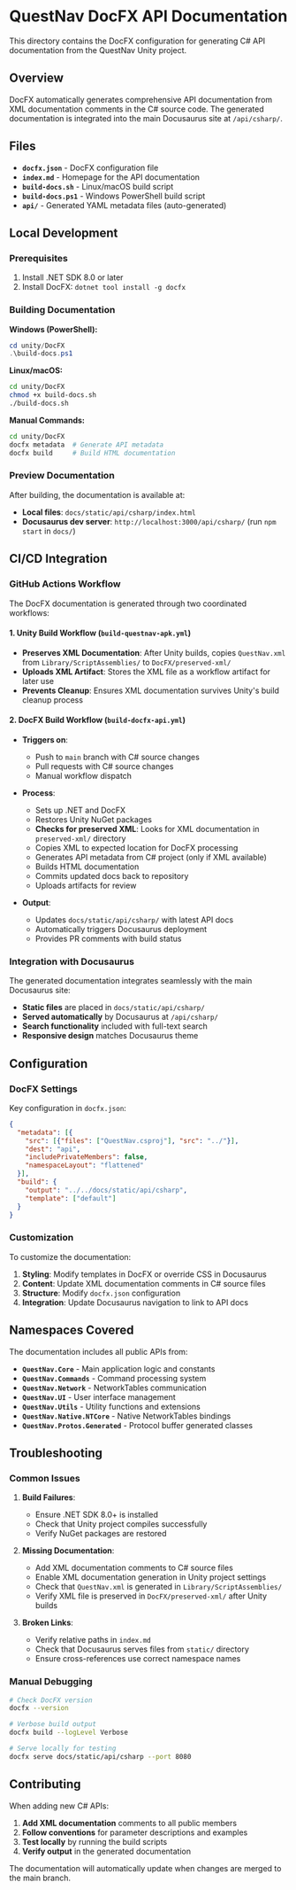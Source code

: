 # QuestNav DocFX API Documentation

This directory contains the DocFX configuration for generating C# API documentation from the QuestNav Unity project.

## Overview

DocFX automatically generates comprehensive API documentation from XML documentation comments in the C# source code. The generated documentation is integrated into the main Docusaurus site at `/api/csharp/`.

## Files

- **`docfx.json`** - DocFX configuration file
- **`index.md`** - Homepage for the API documentation
- **`build-docs.sh`** - Linux/macOS build script
- **`build-docs.ps1`** - Windows PowerShell build script
- **`api/`** - Generated YAML metadata files (auto-generated)

## Local Development

### Prerequisites

1. Install .NET SDK 8.0 or later
2. Install DocFX: `dotnet tool install -g docfx`

### Building Documentation

**Windows (PowerShell):**
```powershell
cd unity/DocFX
.\build-docs.ps1
```

**Linux/macOS:**
```bash
cd unity/DocFX
chmod +x build-docs.sh
./build-docs.sh
```

**Manual Commands:**
```bash
cd unity/DocFX
docfx metadata  # Generate API metadata
docfx build     # Build HTML documentation
```

### Preview Documentation

After building, the documentation is available at:
- **Local files**: `docs/static/api/csharp/index.html`
- **Docusaurus dev server**: `http://localhost:3000/api/csharp/` (run `npm start` in `docs/`)

## CI/CD Integration

### GitHub Actions Workflow

The DocFX documentation is generated through two coordinated workflows:

#### 1. Unity Build Workflow (`build-questnav-apk.yml`)
- **Preserves XML Documentation**: After Unity builds, copies `QuestNav.xml` from `Library/ScriptAssemblies/` to `DocFX/preserved-xml/`
- **Uploads XML Artifact**: Stores the XML file as a workflow artifact for later use
- **Prevents Cleanup**: Ensures XML documentation survives Unity's build cleanup process

#### 2. DocFX Build Workflow (`build-docfx-api.yml`)
- **Triggers on**:
  - Push to `main` branch with C# source changes
  - Pull requests with C# source changes
  - Manual workflow dispatch

- **Process**:
  - Sets up .NET and DocFX
  - Restores Unity NuGet packages
  - **Checks for preserved XML**: Looks for XML documentation in `preserved-xml/` directory
  - Copies XML to expected location for DocFX processing
  - Generates API metadata from C# project (only if XML available)
  - Builds HTML documentation
  - Commits updated docs back to repository
  - Uploads artifacts for review

- **Output**:
  - Updates `docs/static/api/csharp/` with latest API docs
  - Automatically triggers Docusaurus deployment
  - Provides PR comments with build status

### Integration with Docusaurus

The generated documentation integrates seamlessly with the main Docusaurus site:

- **Static files** are placed in `docs/static/api/csharp/`
- **Served automatically** by Docusaurus at `/api/csharp/`
- **Search functionality** included with full-text search
- **Responsive design** matches Docusaurus theme

## Configuration

### DocFX Settings

Key configuration in `docfx.json`:

```json
{
  "metadata": [{
    "src": [{"files": ["QuestNav.csproj"], "src": "../"}],
    "dest": "api",
    "includePrivateMembers": false,
    "namespaceLayout": "flattened"
  }],
  "build": {
    "output": "../../docs/static/api/csharp",
    "template": ["default"]
  }
}
```

### Customization

To customize the documentation:

1. **Styling**: Modify templates in DocFX or override CSS in Docusaurus
2. **Content**: Update XML documentation comments in C# source files
3. **Structure**: Modify `docfx.json` configuration
4. **Integration**: Update Docusaurus navigation to link to API docs

## Namespaces Covered

The documentation includes all public APIs from:

- **`QuestNav.Core`** - Main application logic and constants
- **`QuestNav.Commands`** - Command processing system
- **`QuestNav.Network`** - NetworkTables communication
- **`QuestNav.UI`** - User interface management
- **`QuestNav.Utils`** - Utility functions and extensions
- **`QuestNav.Native.NTCore`** - Native NetworkTables bindings
- **`QuestNav.Protos.Generated`** - Protocol buffer generated classes

## Troubleshooting

### Common Issues

1. **Build Failures**:
   - Ensure .NET SDK 8.0+ is installed
   - Check that Unity project compiles successfully
   - Verify NuGet packages are restored

2. **Missing Documentation**:
   - Add XML documentation comments to C# source files
   - Enable XML documentation generation in Unity project settings
   - Check that `QuestNav.xml` is generated in `Library/ScriptAssemblies/`
   - Verify XML file is preserved in `DocFX/preserved-xml/` after Unity builds

3. **Broken Links**:
   - Verify relative paths in `index.md`
   - Check that Docusaurus serves files from `static/` directory
   - Ensure cross-references use correct namespace names

### Manual Debugging

```bash
# Check DocFX version
docfx --version

# Verbose build output
docfx build --logLevel Verbose

# Serve locally for testing
docfx serve docs/static/api/csharp --port 8080
```

## Contributing

When adding new C# APIs:

1. **Add XML documentation** comments to all public members
2. **Follow conventions** for parameter descriptions and examples
3. **Test locally** by running the build scripts
4. **Verify output** in the generated documentation

The documentation will automatically update when changes are merged to the main branch.
